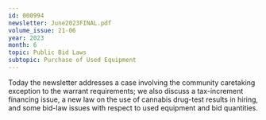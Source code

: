 ```yaml
---
id: 000994
newsletter: June2023FINAL.pdf
volume_issue: 21-06
year: 2023
month: 6
topic: Public Bid Laws
subtopic: Purchase of Used Equipment
---
```


Today the newsletter addresses a case involving the community caretaking exception to the warrant requirements; we also discuss a tax-increment financing issue, a new law on the use of cannabis drug-test results in hiring, and some bid-law issues with respect to used equipment and bid quantities.